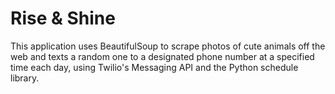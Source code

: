 # Rise & Shine
This application uses BeautifulSoup to scrape photos of cute animals off the web and texts a random one to a designated phone number at a specified time each day, using Twilio's Messaging API and the Python schedule library. 
